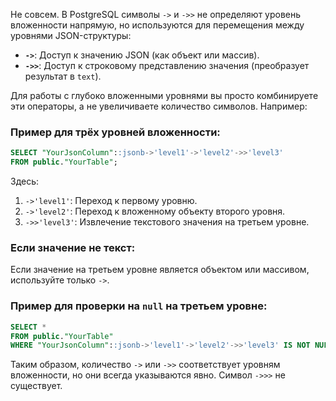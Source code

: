 Не совсем. В PostgreSQL символы `->` и `->>` не определяют уровень вложенности напрямую, но используются для перемещения между уровнями JSON-структуры:

- **`->`**: Доступ к значению JSON (как объект или массив).
- **`->>`**: Доступ к строковому представлению значения (преобразует результат в `text`).

Для работы с глубоко вложенными уровнями вы просто комбинируете эти операторы, а не увеличиваете количество символов. Например:

### Пример для трёх уровней вложенности:
```sql
SELECT "YourJsonColumn"::jsonb->'level1'->'level2'->>'level3'
FROM public."YourTable";
```

Здесь:
1. `->'level1'`: Переход к первому уровню.
2. `->'level2'`: Переход к вложенному объекту второго уровня.
3. `->>'level3'`: Извлечение текстового значения на третьем уровне.

### Если значение не текст:
Если значение на третьем уровне является объектом или массивом, используйте только `->`.

### Пример для проверки на `null` на третьем уровне:
```sql
SELECT *
FROM public."YourTable"
WHERE "YourJsonColumn"::jsonb->'level1'->'level2'->>'level3' IS NOT NULL;
``` 

Таким образом, количество `->` или `->>` соответствует уровням вложенности, но они всегда указываются явно. Символ `->>>` не существует.